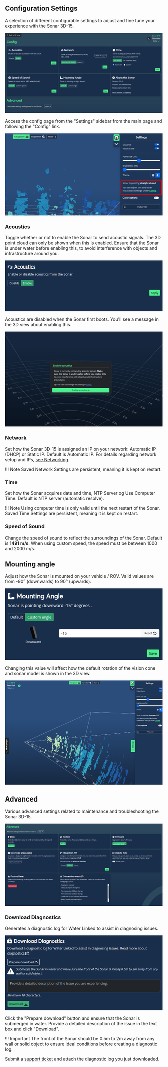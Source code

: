 ## Configuration Settings

A selection of different configurable settings to adjust and fine tune your experience with the Sonar 3D-15.

![Config link](../img/Sonar-3D-15-config-page.png)

Access the config page from the "Settings" sidebar from the main page and following the "Config" link.

![Config link](../img/Sonar-3D-15-sidebar-config.png)


### Acoustics

Toggle whether or not to enable the Sonar to send acoustic signals. The 3D point cloud can only be shown when this is enabled. Ensure that the Sonar is under water before enabling this, to avoid interference with objects and infrastructure around you.

![Acoustics](../img/Sonar-3D-15-config-acoustics.png)

Acoustics are disabled when the Sonar first boots. You'll see a message in the 3D view about enabling this.

![Acoustics](../img/Sonar-3D-15-enable-acoustics.png)

### Network

Set how the Sonar 3D-15 is assigned an IP on your network: Automatic IP (DHCP) or Static IP. Default is Automatic IP. For details regarding network setup and IPs, [see Networking](/sonar-3d/sonar-3d-15-networking/).

!!! Note
    Saved Network Settings are persistent, meaning it is kept on restart.

### Time

Set how the Sonar acquires date and time, NTP Server og Use Computer Time. Default is NTP server (automatic resolve). 

!!! Note
    Using computer time is only valid until the next restart of the Sonar. Saved Time Settings are persistent, meaning it is kept on restart.

### Speed of Sound

Change the speed of sound to reflect the surroundings of the Sonar. Default is **1491 m/s**. When using custom speed, the speed must be between 1000 and 2000 m/s.

## Mounting angle

Adjust how the Sonar is mounted on your vehicle / ROV. Valid values are from -90° (downwards) to 90° (upwards).

![Mounting Angle](../img/Sonar-3D-15-config-mounting-angle.png)

Changing this value will affect how the default rotation of the vision cone and sonar model is shown in the 3D view.

![3D point cloud view cone](../img/Sonar-3D-15-config-mounting-angle-3d-view.png)

## Advanced

Various advanced settings related to maintenance and troubleshooting the Sonar 3D-15.

![Advanced Settings](../img/Sonar-3D-15-config-advanced.png)

### Download Diagnostics

Generates a diagnostic log for Water Linked to assist in diagnosing issues.

![Download diagnostic log](../img/Sonar-3D-15-advanced-settings-download-diagnostic-log.png)

Click the "Prepare download" button and ensure that the Sonar is submerged in water. Provide a detailed description of the issue in the text box and click "Download".

!!! Important
    The front of the Sonar should be 0.5m to 2m away from any wall or solid object to ensure ideal conditions before creating a diagnostic log. 

Submit a [support ticket](https://waterlinked.com/support) and attach the diagnostic log you just downloaded.


